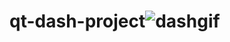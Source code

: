 # qt-dash-project![dashgif](https://user-images.githubusercontent.com/57187893/141801431-333e0114-f9d0-467a-889c-341627867c7e.gif)
